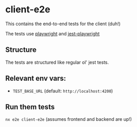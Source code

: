 # client-e2e

This contains the end-to-end tests for the client (duh!)

The tests use [playwright](https://playwright.dev/) and [jest-playwright](https://github.com/playwright-community/jest-playwright)

## Structure

The tests are structured like regular ol' jest tests.

## Relevant env vars:

- `TEST_BASE_URL` (default: `http://localhost:4200`)

## Run them tests

`nx e2e client-e2e` (assumes frontend and backend are up!)
